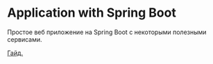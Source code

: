 # Application with Spring Boot

Простое веб приложение на Spring Boot с некоторыми полезными сервисами.

[Гайд.](https://spring.io/guides/gs/spring-boot/)

